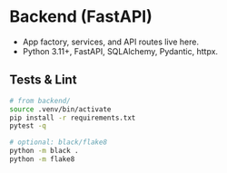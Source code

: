 # Backend (FastAPI)

- App factory, services, and API routes live here.
- Python 3.11+, FastAPI, SQLAlchemy, Pydantic, httpx.

## Tests & Lint

```bash
# from backend/
source .venv/bin/activate
pip install -r requirements.txt
pytest -q

# optional: black/flake8
python -m black .
python -m flake8
```
